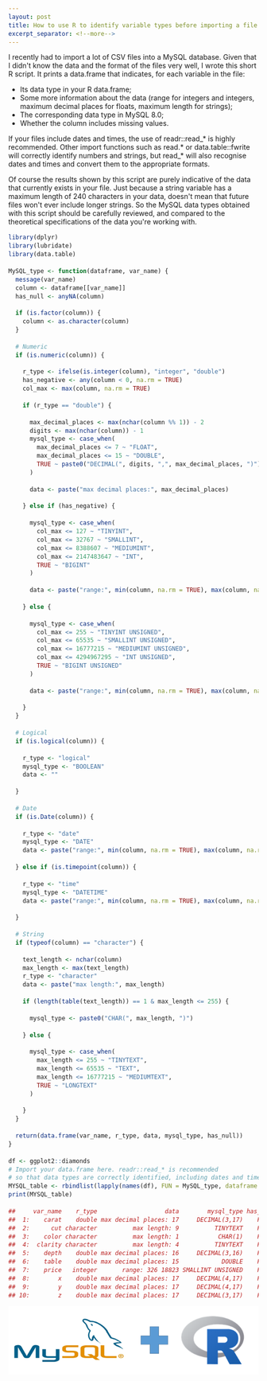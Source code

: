 ```yaml
---
layout: post
title: How to use R to identify variable types before importing a file to MySQL
excerpt_separator: <!--more-->
---
```


I recently had to import a lot of CSV files into a MySQL database. Given
that I didn't know the data and the format of the files very well, I
wrote this short R script. It prints a data.frame that indicates, for
each variable in the file:

-   Its data type in your R data.frame;
-   Some more information about the data (range for integers and
integers, maximum decimal places for floats, maximum length for
strings);
-   The corresponding data type in MySQL 8.0;
-   Whether the column includes missing values.

<!--more-->

If your files include dates and times, the use of readr::read\_\* is
highly recommended. Other import functions such as read.\* or
data.table::fwrite will correctly identify numbers and strings, but
read\_\* will also recognise dates and times and convert them to the
appropriate formats.

Of course the results shown by this script are purely indicative of the
data that currently exists in your file. Just because a string variable
has a maximum length of 240 characters in your data, doesn't mean that
future files won't ever include longer strings. So the MySQL data types
obtained with this script should be carefully reviewed, and compared to
the theoretical specifications of the data you're working with.

```r
library(dplyr)
library(lubridate)
library(data.table)

MySQL_type <- function(dataframe, var_name) {
  message(var_name)
  column <- dataframe[[var_name]]
  has_null <- anyNA(column)
  
  if (is.factor(column)) {
    column <- as.character(column)
  }
  
  # Numeric
  if (is.numeric(column)) {
    
    r_type <- ifelse(is.integer(column), "integer", "double")
    has_negative <- any(column < 0, na.rm = TRUE)
    col_max <- max(column, na.rm = TRUE)
    
    if (r_type == "double") {
      
      max_decimal_places <- max(nchar(column %% 1)) - 2
      digits <- max(nchar(column)) - 1
      mysql_type <- case_when(
        max_decimal_places <= 7 ~ "FLOAT",
        max_decimal_places <= 15 ~ "DOUBLE",
        TRUE ~ paste0("DECIMAL(", digits, ",", max_decimal_places, ")")
      )
      
      data <- paste("max decimal places:", max_decimal_places)
      
    } else if (has_negative) {
      
      mysql_type <- case_when(
        col_max <= 127 ~ "TINYINT",
        col_max <= 32767 ~ "SMALLINT",
        col_max <= 8388607 ~ "MEDIUMINT",
        col_max <= 2147483647 ~ "INT",
        TRUE ~ "BIGINT"
      )
      
      data <- paste("range:", min(column, na.rm = TRUE), max(column, na.rm = TRUE))
      
    } else {
      
      mysql_type <- case_when(
        col_max <= 255 ~ "TINYINT UNSIGNED",
        col_max <= 65535 ~ "SMALLINT UNSIGNED",
        col_max <= 16777215 ~ "MEDIUMINT UNSIGNED",
        col_max <= 4294967295 ~ "INT UNSIGNED",
        TRUE ~ "BIGINT UNSIGNED"
      )
      
      data <- paste("range:", min(column, na.rm = TRUE), max(column, na.rm = TRUE))
      
    }
  }
  
  # Logical
  if (is.logical(column)) {
    
    r_type <- "logical"
    mysql_type <- "BOOLEAN"
    data <- ""
    
  }
  
  # Date
  if (is.Date(column)) {
    
    r_type <- "date"
    mysql_type <- "DATE"
    data <- paste("range:", min(column, na.rm = TRUE), max(column, na.rm = TRUE))
    
  } else if (is.timepoint(column)) {
    
    r_type <- "time"
    mysql_type <- "DATETIME"
    data <- paste("range:", min(column, na.rm = TRUE), max(column, na.rm = TRUE))
    
  }
  
  # String
  if (typeof(column) == "character") {
    
    text_length <- nchar(column)
    max_length <- max(text_length)
    r_type <- "character"
    data <- paste("max length:", max_length)
    
    if (length(table(text_length)) == 1 & max_length <= 255) {
      
      mysql_type <- paste0("CHAR(", max_length, ")")
      
    } else {
      
      mysql_type <- case_when(
        max_length <= 255 ~ "TINYTEXT",
        max_length <= 65535 ~ "TEXT",
        max_length <= 16777215 ~ "MEDIUMTEXT",
        TRUE ~ "LONGTEXT"
      )
      
    }
  }
  
  return(data.frame(var_name, r_type, data, mysql_type, has_null))
}

df <- ggplot2::diamonds
# Import your data.frame here. readr::read_* is recommended
# so that data types are correctly identified, including dates and times 
MYSQL_table <- rbindlist(lapply(names(df), FUN = MySQL_type, dataframe = df))
print(MYSQL_table)

##     var_name    r_type                   data        mysql_type has_null
##  1:    carat    double max decimal places: 17     DECIMAL(3,17)    FALSE
##  2:      cut character          max length: 9          TINYTEXT    FALSE
##  3:    color character          max length: 1           CHAR(1)    FALSE
##  4:  clarity character          max length: 4          TINYTEXT    FALSE
##  5:    depth    double max decimal places: 16     DECIMAL(3,16)    FALSE
##  6:    table    double max decimal places: 15            DOUBLE    FALSE
##  7:    price   integer       range: 326 18823 SMALLINT UNSIGNED    FALSE
##  8:        x    double max decimal places: 17     DECIMAL(4,17)    FALSE
##  9:        y    double max decimal places: 17     DECIMAL(4,17)    FALSE
## 10:        z    double max decimal places: 17     DECIMAL(3,17)    FALSE
```

![MySQL + R logos](https://raw.githubusercontent.com/edomt/edomt.github.io/master/images/r_mysql_logos.png)
